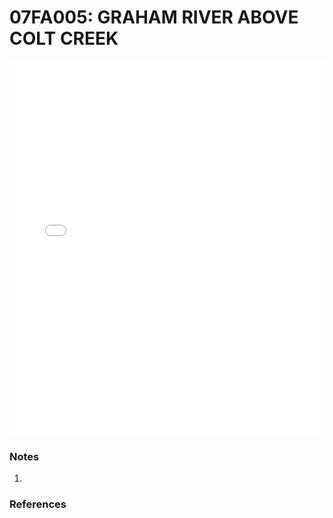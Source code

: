 # 07FA005: GRAHAM RIVER ABOVE COLT CREEK

<iframe src="/distribution_estimation/_static/stations/07FA005_fdc.html" width="100%" height="600" frameborder="0"></iframe>

### Notes
1. 

### References

